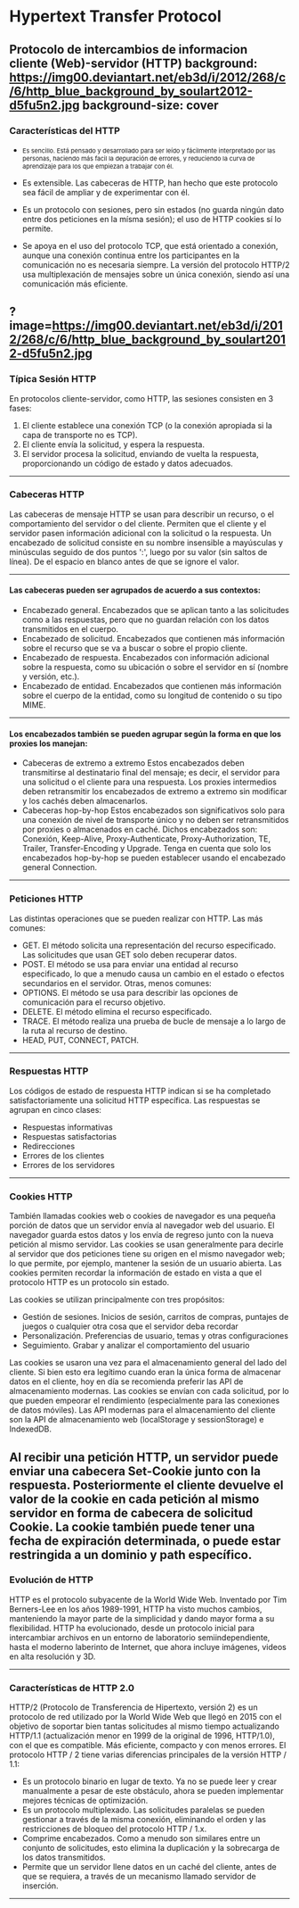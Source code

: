 # Hypertext  Transfer Protocol
Protocolo de intercambios de informacion <br>cliente (Web)-servidor (HTTP)
background: https://img00.deviantart.net/eb3d/i/2012/268/c/6/http_blue_background_by_soulart2012-d5fu5n2.jpg
background-size: cover
---

### Características del HTTP

- <p style="font-size: 11px;">Es sencillo. Está pensado y desarrollado para ser leído y fácilmente interpretado por las personas, haciendo más facil la depuración de errores, y reduciendo la curva de aprendizaje para los que empiezan a trabajar con él.</p>
- <p>Es extensible. Las cabeceras de HTTP, han hecho que este protocolo sea fácil de ampliar y de experimentar con él.</p>
- <p>Es un protocolo con sesiones, pero sin estados (no guarda ningún dato entre dos peticiones en la mísma sesión); el uso de HTTP cookies sí lo permite.</p>
- <p>Se apoya en el uso del protocolo TCP, que está orientado a conexión, aunque una conexión continua entre los participantes en la comunicación no es necesaria siempre. La versión del protocolo HTTP/2 usa multiplexación de mensajes sobre un única conexión, siendo así una comunicación más eficiente.</p>
?image=https://img00.deviantart.net/eb3d/i/2012/268/c/6/http_blue_background_by_soulart2012-d5fu5n2.jpg
---

### Típica Sesión HTTP
En protocolos cliente-servidor, como HTTP, las sesiones consisten en 3 fases:
1. El cliente establece una conexión TCP (o la conexión apropiada si la capa de transporte no es TCP).
2. El cliente envía la solicitud, y espera la respuesta.
3. El servidor procesa la solicitud, enviando de vuelta la respuesta, proporcionando un código de estado y datos adecuados.

---

### Cabeceras HTTP
Las cabeceras de mensaje HTTP se usan para describir un recurso, o el comportamiento del servidor o del cliente. Permiten que el cliente y el servidor pasen información adicional con la solicitud o la respuesta. Un encabezado de solicitud consiste en su nombre insensible a mayúsculas y minúsculas seguido de dos puntos ':', luego por su valor (sin saltos de línea). De el espacio en blanco antes de que se ignore el valor.

---
#### Las cabeceras pueden ser agrupados de acuerdo a sus contextos:
- Encabezado general. Encabezados que se aplican tanto a las solicitudes como a las respuestas, pero que no guardan relación con los datos transmitidos en el cuerpo.
- Encabezado de solicitud. Encabezados que contienen más información sobre el recurso que se va a buscar o sobre el propio cliente.
- Encabezado de respuesta. Encabezados con información adicional sobre la respuesta, como su ubicación o sobre el servidor en sí (nombre y versión, etc.).
- Encabezado de entidad. Encabezados que contienen más información sobre el cuerpo de la entidad, como su longitud de contenido o su tipo MIME.

---

#### Los encabezados también se pueden agrupar según la forma en que los proxies los manejan:
- Cabeceras de extremo a extremo
Estos encabezados deben transmitirse al destinatario final del mensaje; es decir, el servidor para una solicitud o el cliente para una respuesta. Los proxies intermedios deben retransmitir los encabezados de extremo a extremo sin modificar y los cachés deben almacenarlos.
- Cabeceras hop-by-hop
Estos encabezados son significativos solo para una conexión de nivel de transporte único y no deben ser retransmitidos por proxies o almacenados en caché. Dichos encabezados son: Conexión, Keep-Alive, Proxy-Authenticate, Proxy-Authorization, TE, Trailer, Transfer-Encoding y Upgrade. Tenga en cuenta que solo los encabezados hop-by-hop se pueden establecer usando el encabezado general Connection.
---

### Peticiones HTTP
Las distintas operaciones que se pueden realizar con HTTP.
Las más comunes:
- GET. El método solicita una representación del recurso especificado. Las solicitudes que usan GET solo deben recuperar datos.
- POST. El método se usa para enviar una entidad al recurso especificado, lo que a menudo causa un cambio en el estado o efectos secundarios en el servidor.
Otras, menos comunes:
- OPTIONS. El método se usa para describir las opciones de comunicación para el recurso objetivo.
- DELETE. El método elimina el recurso especificado.
- TRACE. El método realiza una prueba de bucle de mensaje a lo largo de la ruta al recurso de destino.
- HEAD, PUT, CONNECT, PATCH.
---

### Respuestas HTTP

Los códigos de estado de respuesta HTTP indican si se ha completado satisfactoriamente una solicitud HTTP específica. 
Las respuestas se agrupan en cinco clases:
- Respuestas informativas 
- Respuestas satisfactorias
- Redirecciones 
- Errores de los clientes 
- Errores de los servidores
---

### Cookies HTTP

También llamadas cookies web o cookies de navegador es una pequeña porción de datos que un servidor envía al navegador web del usuario. El navegador guarda estos datos y los envía de regreso junto con la nueva petición al mismo servidor. Las cookies se usan generalmente para decirle al servidor que dos peticiones tiene su origen en el mismo navegador web; lo que permite, por ejemplo, mantener la sesión de un usuario abierta. Las cookies permiten recordar la información de estado en vista a que el protocolo HTTP es un protocolo sin estado.

Las cookies se utilizan principalmente con tres propósitos:
- Gestión de sesiones. Inicios de sesión, carritos de compras, puntajes de juegos o cualquier otra cosa que el servidor deba recordar
- Personalización. Preferencias de usuario, temas y otras configuraciones
- Seguimiento. Grabar y analizar el comportamiento del usuario

Las cookies se usaron una vez para el almacenamiento general del lado del cliente. Si bien esto era legítimo cuando eran la única forma de almacenar datos en el cliente, hoy en día se recomienda preferir las API de almacenamiento modernas. Las cookies se envían con cada solicitud, por lo que pueden empeorar el rendimiento (especialmente para las conexiones de datos móviles). Las API modernas para el almacenamiento del cliente son la API de almacenamiento web (localStorage y sessionStorage) e IndexedDB.

Al recibir una petición HTTP, un servidor puede enviar una cabecera Set-Cookie junto con la respuesta. Posteriormente el cliente devuelve el valor de la cookie en cada petición al mismo servidor en forma de cabecera de solicitud Cookie. La cookie también puede tener una fecha de expiración determinada, o puede estar restringida a un dominio y path específico.
---

### Evolución de HTTP

HTTP es el protocolo subyacente de la World Wide Web. Inventado por Tim Berners-Lee en los años 1989-1991, HTTP ha visto muchos cambios, manteniendo la mayor parte de la simplicidad y dando mayor forma a su flexibilidad. HTTP ha evolucionado, desde un protocolo inicial para intercambiar archivos en un entorno de laboratorio semiindependiente, hasta el moderno laberinto de Internet, que ahora incluye imágenes, videos en alta resolución y 3D.

---

### Características de HTTP 2.0
HTTP/2 (Protocolo de Transferencia de Hipertexto, versión 2) es un protocolo de red utilizado por la World Wide Web que llegó en 2015 con el objetivo de soportar bien tantas solicitudes al mismo tiempo actualizando HTTP/1.1 (actualización menor en 1999 de la original de 1996, HTTP/1.0), con el que es compatible. Más eficiente, compacto y con menos errores.
El protocolo HTTP / 2 tiene varias diferencias principales de la versión HTTP / 1.1:
- Es un protocolo binario en lugar de texto. Ya no se puede leer y crear manualmente a pesar de este obstáculo, ahora se pueden implementar mejores técnicas de optimización.
- Es un protocolo multiplexado. Las solicitudes paralelas se pueden gestionar a través de la misma conexión, eliminando el orden y las restricciones de bloqueo del protocolo HTTP / 1.x.
- Comprime encabezados. Como a menudo son similares entre un conjunto de solicitudes, esto elimina la duplicación y la sobrecarga de los datos transmitidos.
- Permite que un servidor llene datos en un caché del cliente, antes de que se requiera, a través de un mecanismo llamado servidor de inserción.

---
